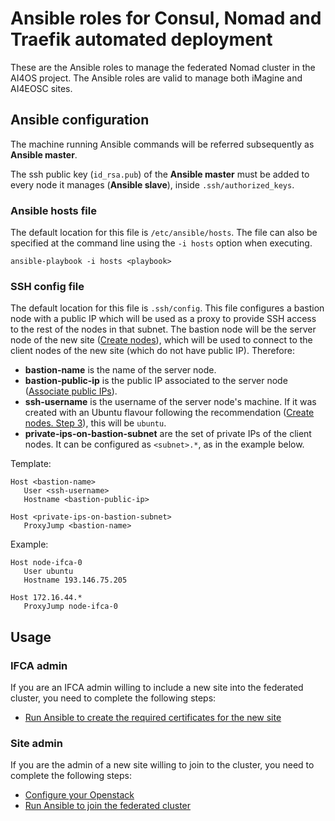 # Ansible roles for Consul, Nomad and Traefik automated deployment

These are the Ansible roles to manage the federated Nomad cluster in the AI4OS project.
The Ansible roles are valid to manage both iMagine and AI4EOSC sites.

<!-- todo: add ifca host to gitignore -->


## Ansible configuration

The machine running Ansible commands will be referred subsequently as **Ansible master**.

The ssh public key (`id_rsa.pub`) of the **Ansible master** must be added to every node it manages (**Ansible slave**), inside `.ssh/authorized_keys`.

### Ansible hosts file

The default location for this file is `/etc/ansible/hosts`.
The file can also be specified at the command line using the `-i hosts` option when executing.

```console
ansible-playbook -i hosts <playbook>
```

### SSH config file

The default location for this file is `.ssh/config`.
This file configures a bastion node with a public IP which will be used as a proxy to
provide SSH access to the rest of the nodes in that subnet. 
The bastion node will be the server node of the new site ([Create nodes](/docs/site_openstack.md#2-create-nodes)),
which will be used to connect to the client nodes of the new site (which do not have public IP). 
Therefore:
- **bastion-name** is the name of the server node.
- **bastion-public-ip** is the public IP associated to the server node ([Associate public IPs](/docs/site_openstack.md#3-associate-public-ips)).
- **ssh-username** is the username of the server node's machine. If it was created with an Ubuntu flavour
following the recommendation ([Create nodes. Step 3](/docs/site_openstack.md#2-create-nodes)), this will be `ubuntu`.
- **private-ips-on-bastion-subnet** are the set of private IPs of the client nodes.
It can be configured as `<subnet>.*`, as in the example below.

Template:
```
Host <bastion-name>
   User <ssh-username>
   Hostname <bastion-public-ip>

Host <private-ips-on-bastion-subnet>
   ProxyJump <bastion-name>
```

Example:
```
Host node-ifca-0
   User ubuntu
   Hostname 193.146.75.205

Host 172.16.44.*
   ProxyJump node-ifca-0
```

## Usage

### IFCA admin

If you are an IFCA admin willing to include a new site into the federated cluster,
you need to complete the following steps:

- [Run Ansible to create the required certificates for the new site](./docs/ifca_ansible.md)

<!-- add post actions - Openstack: add new site IPs to security groups  -->

### Site admin

If you are the admin of a new site willing to join to the cluster,
you need to complete the following steps:

- [Configure your Openstack](./docs/site_openstack.md)
- [Run Ansible to join the federated cluster](./docs/site_ansible.md)
